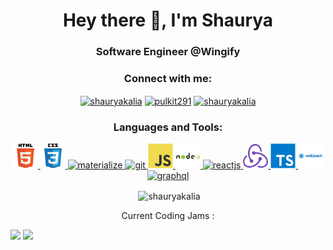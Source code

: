 <!--
**shauryakalia/shauryakalia** is a ✨ _special_ ✨ repository because its `README.md` (this file) appears on your GitHub profile.

Here are some ideas to get you started:

- 🔭 I’m currently working on ...
- 🌱 I’m currently learning ...
- 👯 I’m looking to collaborate on ...
- 🤔 I’m looking for help with ...
- 💬 Ask me about ...
- 📫 How to reach me: ...
- 😄 Pronouns: ...
- ⚡ Fun fact: ...
-->

<h1 align="center">Hey there 👋, I'm Shaurya</h1>
<h3 align="center">Software Engineer @Wingify</h3>

<h3 align="center">Connect with me:</h3>
<p align="center">
<a href="https://twitter.com/shauryakalia" target="blank"><img align="center" src="https://raw.githubusercontent.com/rahuldkjain/github-profile-readme-generator/master/src/images/icons/Social/twitter.svg" alt="shauryakalia" height="30" width="40" /></a>
<a href="https://linkedin.com/in/shauryakalia" target="blank"><img align="center" src="https://raw.githubusercontent.com/rahuldkjain/github-profile-readme-generator/master/src/images/icons/Social/linked-in-alt.svg" alt="pulkit291" height="30" width="40" /></a>
<a href="https://instagram.com/shaurya.kalia" target="blank"><img align="center" src="https://raw.githubusercontent.com/rahuldkjain/github-profile-readme-generator/master/src/images/icons/Social/instagram.svg" alt="shauryakalia" height="30" width="40" /></a>
</p>

<h3 align="center">Languages and Tools:</h3>
<p align="center">
    <a href="https://www.w3.org/html/" target="_blank" rel="noreferrer">
    <img src="https://raw.githubusercontent.com/devicons/devicon/master/icons/html5/html5-original-wordmark.svg" alt="html5" width="40" height="40"/>
  </a>
  <a href="https://www.w3schools.com/css/" target="_blank" rel="noreferrer">
    <img src="https://raw.githubusercontent.com/devicons/devicon/master/icons/css3/css3-original-wordmark.svg" alt="css3" width="40" height="40"/>
  </a>
  <a href="https://materializecss.com/" target="_blank" rel="noreferrer">
    <img src="https://raw.githubusercontent.com/prplx/svg-logos/5585531d45d294869c4eaab4d7cf2e9c167710a9/svg/materialize.svg" alt="materialize" width="40" height="40"/>
  </a>
  <a href="https://git-scm.com/" target="_blank" rel="noreferrer">
    <img src="https://www.vectorlogo.zone/logos/git-scm/git-scm-icon.svg" alt="git" width="40" height="40"/>
  </a>
  <a href="https://developer.mozilla.org/en-US/docs/Web/JavaScript" target="_blank" rel="noreferrer">
    <img src="https://raw.githubusercontent.com/devicons/devicon/master/icons/javascript/javascript-original.svg" alt="javascript" width="40" height="40"/>
  </a>
  <a href="https://nodejs.org" target="_blank" rel="noreferrer">
    <img src="https://raw.githubusercontent.com/devicons/devicon/master/icons/nodejs/nodejs-original-wordmark.svg" alt="nodejs" width="40" height="40"/>
  </a>
  <a href="https://reactjs.org/" target="_blank" rel="noreferrer">
    <img src="https://www.vectorlogo.zone/logos/reactjs/reactjs-icon.svg" alt="reactjs" width="40" height="40"/>
  </a>
  <a href="https://redux.js.org" target="_blank" rel="noreferrer">
    <img src="https://raw.githubusercontent.com/devicons/devicon/master/icons/redux/redux-original.svg" alt="redux" width="40" height="40"/>
  </a>
  <a href="https://www.typescriptlang.org/" target="_blank" rel="noreferrer">
    <img src="https://raw.githubusercontent.com/devicons/devicon/master/icons/typescript/typescript-original.svg" alt="typescript" width="40" height="40"/>
  </a>
  <a href="https://webpack.js.org" target="_blank" rel="noreferrer">
    <img src="https://raw.githubusercontent.com/devicons/devicon/d00d0969292a6569d45b06d3f350f463a0107b0d/icons/webpack/webpack-original-wordmark.svg" alt="webpack" width="40" height="40"/>
  </a>
  <a href="https://graphql.org" target="_blank" rel="noreferrer">
    <img src="https://www.vectorlogo.zone/logos/graphql/graphql-icon.svg" alt="graphql" width="40" height="40"/>
  </a>
</p>

<p align="center">&nbsp;<img align="center" src="https://github-readme-stats.vercel.app/api?username=shauryakalia&show_icons=true&locale=en" alt="shauryakalia" /></p>

<p align="center">Current Coding Jams :</p>

[![](https://song-preview-readme.herokuapp.com/preview?st=I2YyMDcwNw==&ed=IzBmMGYwZg==&txt=I0ZGRkZGRg==&name=RmFzaGlvbiBLaWxsYQ==&sUrl=aHR0cHM6Ly9saDMuZ29vZ2xldXNlcmNvbnRlbnQuY29tL09hN0xsekFMdHBpdDN2WTNRVHE2bVNwUGVJSk9JSENBUkxtWGp6T01LZEpIUmZ3M1ZHZzJUWGhvV2JTRGMtZ2ljOWhPZU5lLTFEelZLSGc9dzEyMC1oMTIwLWw5MC1yag==&artist=QSRBUCBSb2NreQ==)](https://www.youtube.com/watch?v=J_Hf6ssMTyM)
[![](https://song-preview-readme.herokuapp.com/preview?st=IzA3ZjJlZQ==&ed=IzBmMGYwZg==&txt=I0ZGRkZGRg==&name=bG9zdCBzb3VscyAoZmVhdC4gQnJlbnQgRmFpeWF6KQ==&sUrl=aHR0cHM6Ly9saDMuZ29vZ2xldXNlcmNvbnRlbnQuY29tL0Z0RTBqTENKRFRXV0h3bVYtRWs1UHJNVXA4SWFid1dYcGdFVjJyR0RaRFRUTnJndWlrbnNtRnFKeW1WYUZ5THNuemZ0VWc3SHJWNThRTVJCdEE9dzEyMC1oMTIwLWw5MC1yag==&artist=QmFieSBLZWVt)](https://www.youtube.com/watch?v=D0ong-e41ko)
